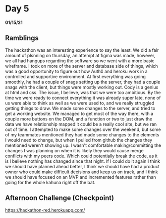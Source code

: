 # Day 5
__01/15/21__

## Ramblings

The hackathon was an interesting experience to say the least. We did a fair amount of plsnning on thursday, an attempt at figma was made, however, we all had hangups regarding the software so we went with a more basic wireframe. I took on more of the server and database side of things, which was a good opportunity to figure out how Auth0 and heroku work in a controlled and supportive environment. At first everything was going smoothly, he had a couple of snags setting up the server, they had a couple snags with the client, but things were mostly working out. Cody is a genius at html and css. The issue, I believe, was that we were too ambitious. By the time we were ready to connect everything it was already super late, none of us were able to think as well as we were used to, and we really struggled getting things to draw. We made some changes to the server, and tried to get a working website. We managed to get most of the way there, with a couple more buttons on the DOM, and a function or two to just draw the data we have relationship mapped it could be a really cool site, but we ran out of time. I attempted to make some changes over the weekend, but some of my teammates mentioned they had made some changes to the elements I would need to change, but when I pulled from github the changes they mentioned weren't showing up. I wasn't comfortable making/committing the changes I was planning on when it is likely they would cause merge conflicts with my peers code. Which could potentially break the code, as it is I believe nothing has changed since that night. If I could do it again I think we should have planned ahead better, I think we should have had a product owner who could make difficult decisions and keep us on track, and I think we should have focused on an MVP and incremented features rather than going for the whole kahuna right off the bat.

## Afternoon Challenge (Checkpoint)

https://hackathon-red.herokuapp.com/